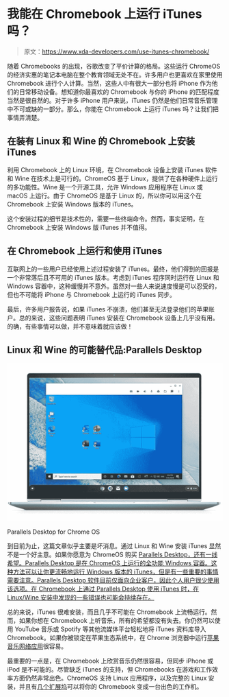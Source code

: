 # 我能在 Chromebook 上运行 iTunes 吗？

> 原文：<https://www.xda-developers.com/use-itunes-chromebook/>

随着 Chromebooks 的出现，谷歌改变了平价计算的格局。这些运行 ChromeOS 的经济实惠的笔记本电脑在整个教育领域无处不在。许多用户也更喜欢在家里使用 Chromebook 进行个人计算。当然，这些人中有很大一部分也将 iPhone 作为他们的日常移动设备。想知道你最喜欢的 Chromebook 与你的 iPhone 的匹配程度当然是很自然的。对于许多 iPhone 用户来说，iTunes 仍然是他们日常音乐管理中不可或缺的一部分。那么，你能在 Chromebook 上运行 iTunes 吗？让我们把事情弄清楚。

## 在装有 Linux 和 Wine 的 Chromebook 上安装 iTunes

利用 Chromebook 上的 Linux 环境，在 Chromebook 设备上安装 iTunes 软件和 Wine 在技术上是可行的。ChromeOS 基于 Linux，提供了在各种硬件上运行的多功能性。Wine 是一个开源工具，允许 Windows 应用程序在 Linux 或 macOS 上运行。由于 ChromeOS 是基于 Linux 的，所以你可以用这个在 Chromebook 上安装 Windows 版本的 iTunes。

这个安装过程的细节是技术性的，需要一些终端命令。然而，事实证明，在 Chromebook 上安装 Windows 版 iTunes 并不值得。

## 在 Chromebook 上运行和使用 iTunes

互联网上的一些用户已经使用上述过程安装了 iTunes。最终，他们得到的回报是一个非常落后且不可用的 iTunes 版本。考虑到 iTunes 程序同时运行在 Linux 和 Windows 容器中，这种缓慢并不意外。虽然对一些人来说速度慢是可以忍受的，但也不可能将 iPhone 与 Chromebook 上运行的 iTunes 同步。

最后，许多用户报告说，如果 iTunes 不崩溃，他们甚至无法登录他们的苹果账户。总的来说，这些问题表明 iTunes 安装在 Chromebook 设备上几乎没有用。的确，有些事情可以做，并不意味着就应该做！

## Linux 和 Wine 的可能替代品:Parallels Desktop

 <picture>![Parallels Desktop is a full-featured Windows container that runs natively on Chrome OS. This software allows you to run the full version of Windows on your Chromebook.](img/f794f234e438998262bd2b838876d1db.png)</picture> 

Parallels Desktop for Chrome OS

到目前为止，这篇文章似乎主要是坏消息。通过 Linux 和 Wine 安装 iTunes 显然不是一个好主意。如果你愿意为 ChromeOS 购买 [Parallels Desktop，还有一线希望。Parallels Desktop 是在 ChromeOS 上运行的全功能 Windows 容器。这种方法可以让你更流畅地运行 Windows 版本的 iTunes，但是有一些重要的事情需要注意。Parallels Desktop 软件目前仅面向企业客户，因此个人用户很少使用该选项。在 Chromebook 上通过 Parallels Desktop 使用 iTunes 时，在 Linux/Wine 安装中发现的一些错误也可能会持续存在。](https://www.anrdoezrs.net/links/100122946/type/dlg/sid/UUxdaUeUpU2835/https://www.parallels.com/products/desktop/chrome/)

总的来说，iTunes 很难安装，而且几乎不可能在 Chromebook 上流畅运行。然而，如果你想在 Chromebook 上听音乐，所有的希望都没有失去。你仍然可以使用 YouTube 音乐或 Spotify 等其他流媒体平台轻松地将 iTunes 资料库导入 Chromebook。如果你被锁定在苹果生态系统中，在 Chrome 浏览器中运行[苹果音乐网络应用](https://music.apple.com/)很容易。

最重要的一点是，在 Chromebook 上欣赏音乐仍然很容易，但同步 iPhone 或 iPod 是不可能的。尽管缺乏 iTunes 的支持，但 Chromebooks 在游戏和工作效率方面仍然非常出色。ChromeOS 支持 Linux 应用程序，以及完整的 Linux 安装，并且有[几个扩展坞](https://www.xda-developers.com/best-docking-stations-chromebooks/)可以将你的 Chromebook 变成一台出色的工作机。